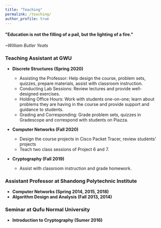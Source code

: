 ```yaml
---
title: "Teaching"
permalink: /teaching/
author_profile: true
---
```

<link href="https://fonts.googleapis.com/css?family=Comfortaa:300,400,700|Righteous" rel="stylesheet">

<h4>"Education is not the filling of a pail, but the lighting of a fire."</h4>
 
 *~William Butler Yeats*

### <i class="fa fa-fw fa-apple-alt" aria-hidden="true"></i> Teaching Assistant at GWU
* **Discrete Structures (Spring 2020)** 

  * Assisting the Professor: Help design the course, problem sets, quizzes, prepare materials, assist with classroom instruction.
  * Conducting Lab Sessions: Review lectures and provide well-designed exercises.
  * Holding Office Hours: Work with students one-on-one; learn about problems they are having in the course and provide support and guidance to students.
  * Grading and Corresponding: Grade problem sets, quizzes in Gradescope and correspond with students on Piazza.

* **Computer Networks (Fall 2020)**

  * Design the course projects in Cisco Packet Tracer, review students’ projects
  * Teach two class sessions of Project 6 and 7.

* **Cryptography (Fall 2019)**
  * Assist with classroom instruction and grade homework.

### <i class="fa fa-fw fa-apple-alt" aria-hidden="true"></i> Assistant Professor at Shandong Polytechnic Institute

* **Computer Networks (Spring 2014, 2015, 2018)**
* **Algorithm Design and Analysis (Fall 2013, 2014)**

### <i class="fa fa-fw fa-apple-alt" aria-hidden="true"></i> Seminar at Qufu Normal University

* **Introduction to Cryptography (Sumer 2016)** 
